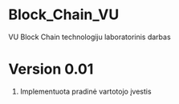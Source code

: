 # Block_Chain_VU
VU Block Chain technologiju laboratorinis darbas

# Version 0.01

  1. Implementuota pradinė vartotojo įvestis
